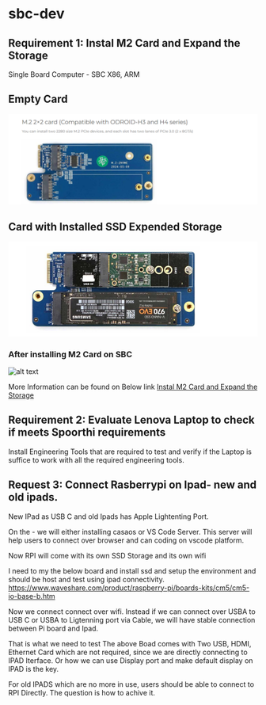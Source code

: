 # sbc-dev

## Requirement 1:  Instal M2 Card and Expand the Storage

Single Board Computer - SBC X86, ARM  
## Empty Card
![alt text](odroid-h3-plus/M-2-Card.png)
## Card with Installed SSD Expended Storage
![alt text](odroid-h3-plus/M-2-Card-with-Installed-SSDS.png)

### After installing M2 Card on SBC
![alt text](image.png)

More Information can be found on Below link
[Instal M2 Card and Expand the Storage](odroid-h3-plus/readme.md)  



## Requirement 2: Evaluate Lenova Laptop to check if meets Spoorthi requirements
 Install Engineering Tools that are required to test and verify if the Laptop is suffice to work with all the required engineering tools.

## Request 3: Connect Rasberrypi on Ipad- new and old ipads.

New IPad as USB C and old Ipads has Apple Lightenting Port.

On the - we will either installing casaos or VS Code Server. 
This server will help users to connect over browser and can coding on vscode platform.

Now RPI will come with its own SSD Storage and its own wifi

I need to my the below board and install ssd and setup the environment and should be host and test using ipad connectivity.
https://www.waveshare.com/product/raspberry-pi/boards-kits/cm5/cm5-io-base-b.htm


Now we connect connect over wifi. Instead if we can connect over USBA to USB C or USBA to Ligtenning port via Cable, we will have stable connection between Pi board and Ipad.

That is what we need to test 
The above Boad comes with Two USB, HDMI, Ethernet Card which are not required, since we are directly connecting to IPAD Iterface.
Or how we can use Display port and make default display on IPAD is the key.

For old IPADS which are no more in use, users should be able to connect to RPI Directly. The question is how to achive it.

